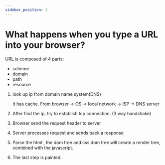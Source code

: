 ```yaml
---
sidebar_position: 2
---
```


# What happens when you type a URL into your browser?

URL is composed of 4 parts:

* scheme
* domain
* path
* resource

1. look up ip from domain name system(DNS)

   It has cache. From browser -> OS -> local network -> ISP -> DNS server
   
2. After find the ip, try to establish tcp connection. (3 way handshake)
3. Browser send the request header to server
4. Server processes request and sends back a response
5. Parse the html , the dom tree and css dom tree will create a render tree, combined with the javascript.
6. The last step is painted.
